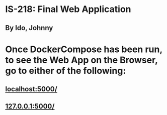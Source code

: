 # IS-218: Final Web Application
## By Ido, Johnny
# Once DockerCompose has been run, to see the Web App on the Browser, go to either of the following:
## [localhost:5000/](http://localhost:5000)
## [127.0.0.1:5000/](http://127.0.0.1:5000/)